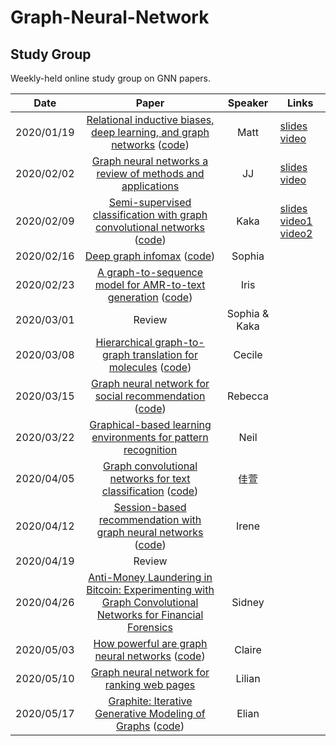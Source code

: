 # Graph-Neural-Network

## Study Group

Weekly-held online study group on GNN papers.

| Date       |                                                                             Paper                                                                             |    Speaker    | Links                                                                                                                                                                                      |
| ---------- | :-----------------------------------------------------------------------------------------------------------------------------------------------------------: | :-----------: | ------------------------------------------------------------------------------------------------------------------------------------------------------------------------------------------ |
| 2020/01/19 |      [Relational inductive biases, deep learning, and graph networks](https://arxiv.org/abs/1806.01261) ([code](https://github.com/deepmind/graph_nets))      |     Matt      | [slides](https://docs.google.com/presentation/d/13mYd5J-mVc125688VMsGEO_b-JFgJBKf7fDPQi8XVUw/edit?usp=sharing) [video](https://drive.google.com/open?id=1nEAam02DwEObb_R6gx3QiVwHKBog1PHT) |
| 2020/02/02 |                                [Graph neural networks a review of methods and applications](https://arxiv.org/abs/1812.08434)                                 |      JJ       | [slides](https://drive.google.com/open?id=1s8pBRcRudCZZD3WiWFVzSKL49NZIvLn7) [video](https://drive.google.com/open?id=1ADYdEmppEU6IW74skpjCse08IaikCcBo)                                   |
| 2020/02/09 |          [Semi-supervised classification with graph convolutional networks](https://arxiv.org/abs/1609.02907) ([code](https://github.com/tkipf/gcn))          |     Kaka      | [slides](https://drive.google.com/open?id=1azgufZqJgd_WgKFyge7vwW-D01VYK-UTmJB9K7Z3f7w) [video1](https://drive.google.com/open?id=1E9E5zySPkLnM1g8lRurBA4rXstQeR_5-) [video2](https://drive.google.com/open?id=10z3NaSdzcoiiMQSjrV36Lqp83cJUUmJU)                                                                                                                                                                                           |
| 2020/02/16 |                                [Deep graph infomax](https://arxiv.org/abs/1809.10341) ([code](https://github.com/PetarV-/DGI))                                |    Sophia     |                                                                                                                                                                                            |
| 2020/02/23 | [A graph-to-sequence model for AMR-to-text generation](https://arxiv.org/abs/1805.02473) ([code](https://github.com/freesunshine0316/neural-graph-to-seq-mp)) |     Iris      |                                                                                                                                                                                            |
| 2020/03/01 |                                                                            Review                                                                             | Sophia & Kaka |                                                                                                                                                                                            |
| 2020/03/08 |      [Hierarchical graph-to-graph translation for molecules](https://arxiv.org/pdf/1907.11223.pdf) ([code](https://github.com/wengong-jin/hgraph2graph))      |    Cecile     |                                                                                                                                                                                            |
| 2020/03/15 |           [Graph neural network for social recommendation](https://arxiv.org/abs/1902.07243) ([code](https://github.com/wenqifan03/GraphRec-WWW19))           |    Rebecca    |                                                                                                                                                                                            |
| 2020/03/22 |                [Graphical-based learning environments for pattern recognition](https://link.springer.com/chapter/10.1007/978-3-540-27868-9_4)                 |     Neil      |        |
| 2020/04/05 |           [Graph convolutional networks for text classification](https://arxiv.org/abs/1809.05679) ([code](https://github.com/yao8839836/text_gcn))           |     佳萱      |                                                                                                                                                                                            |
| 2020/04/12 |          [Session-based recommendation with graph neural networks](https://arxiv.org/abs/1811.00855) ([code](https://github.com/CRIPAC-DIG/SR-GNN))           |     Irene     |                                                                                                                                                                                            |
| 2020/04/19 |                                                                            Review                                                                             |               |                                                                                                                                                                                            |
| 2020/04/26 |         [Anti-Money Laundering in Bitcoin: Experimenting with Graph Convolutional Networks for Financial Forensics](https://arxiv.org/abs/1908.02591)         |    Sidney     |                                                                                                                                                                                            |
| 2020/05/03 |                [How powerful are graph neural networks](https://arxiv.org/abs/1810.00826) ([code](https://github.com/weihua916/powerful-gnns))                |    Claire     |                                                                                                                                                                                            |
| 2020/05/10 |                               [Graph neural network for ranking web pages](https://www.researchgate.net/publication/221158677)                                |    Lilian     |                                                                                                                                                                                            |
| 2020/05/17 |            [Graphite: Iterative Generative Modeling of Graphs](https://arxiv.org/abs/1803.10459) ([code](https://github.com/ermongroup/graphite))             |     Elian     |                                                                                                                                                                                            |
